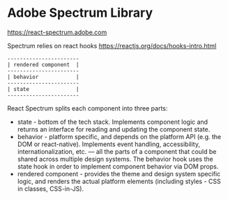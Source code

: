 # Adobe Spectrum Library
https://react-spectrum.adobe.com

Spectrum relies on react hooks https://reactjs.org/docs/hooks-intro.html

```
-----------------------
| rendered component  |
-----------------------
| behavior            |
-----------------------
| state               |
-----------------------
```
React Spectrum splits each component into three parts:
* state - bottom of the tech stack.  Implements component logic and returns an interface for reading and updating the component state.
* behavior - platform specific, and depends on the platform API (e.g. the DOM or react-native). 
    Implements  event handling, accessibility, internationalization, etc. — all the
    parts of a component that could be shared across multiple design systems.
    The behavior hook uses the state hook in order to implement component behavior via DOM props.
* rendered component - provides the theme and design system specific logic, and renders the actual platform
    elements (including styles - CSS in classes, CSS-in-JS).

